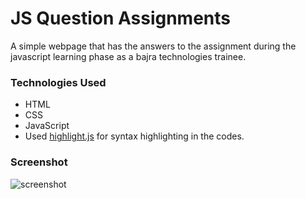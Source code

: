 # JS Question Assignments

A simple webpage that has the answers to the assignment during the javascript learning phase as a bajra technologies trainee.

### Technologies Used

- HTML
- CSS
- JavaScript
- Used [highlight.js](https://highlightjs.org/) for syntax highlighting in the codes.

### Screenshot

<img src="https://i.imgur.com/G7z7xse.png" alt="screenshot">
